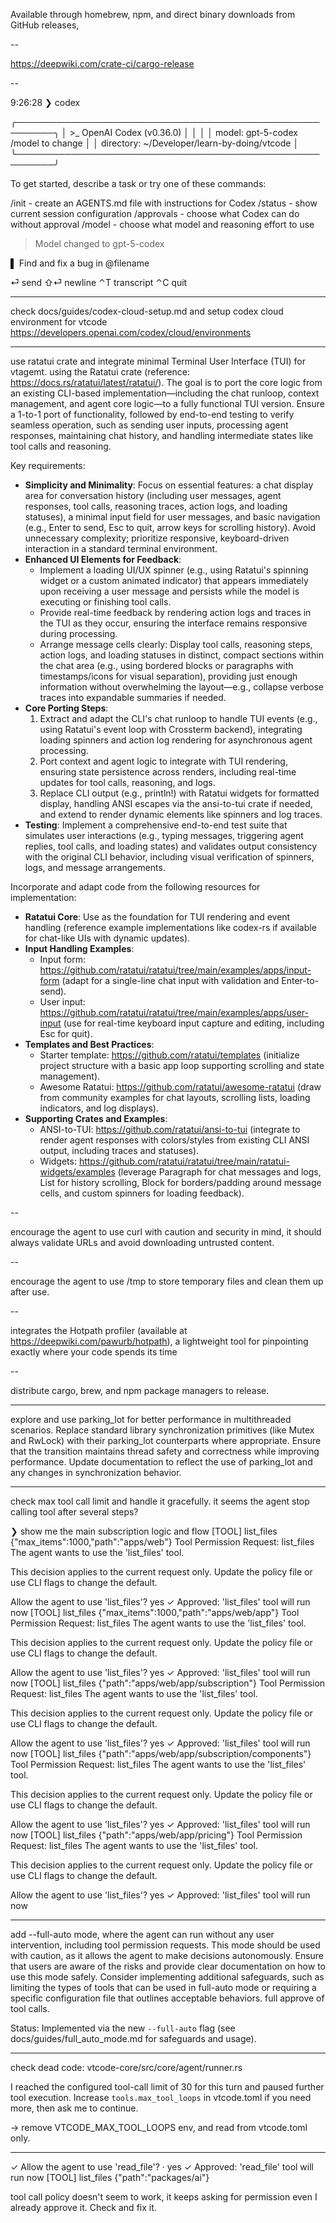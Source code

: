 Available through homebrew, npm, and direct binary downloads from GitHub releases,

--

https://deepwiki.com/crate-ci/cargo-release

--

9:26:28 ❯ codex

╭────────────────────────────────────────────────────────╮
│ >\_ OpenAI Codex (v0.36.0) │
│ │
│ model: gpt-5-codex /model to change │
│ directory: ~/Developer/learn-by-doing/vtcode │
╰────────────────────────────────────────────────────────╯

To get started, describe a task or try one of these commands:

/init - create an AGENTS.md file with instructions for Codex
/status - show current session configuration
/approvals - choose what Codex can do without approval
/model - choose what model and reasoning effort to use

> Model changed to gpt-5-codex

▌ Find and fix a bug in @filename

⏎ send ⇧⏎ newline ⌃T transcript ⌃C quit

---

check docs/guides/codex-cloud-setup.md
and setup codex cloud environment for vtcode
https://developers.openai.com/codex/cloud/environments

---

use ratatui crate and integrate minimal Terminal User Interface (TUI) for vtagemt. using the Ratatui crate (reference: https://docs.rs/ratatui/latest/ratatui/). The goal is to port the core logic from an existing CLI-based implementation—including the chat runloop, context management, and agent core logic—to a fully functional TUI version. Ensure a 1-to-1 port of functionality, followed by end-to-end testing to verify seamless operation, such as sending user inputs, processing agent responses, maintaining chat history, and handling intermediate states like tool calls and reasoning.

Key requirements:

-   **Simplicity and Minimality**: Focus on essential features: a chat display area for conversation history (including user messages, agent responses, tool calls, reasoning traces, action logs, and loading statuses), a minimal input field for user messages, and basic navigation (e.g., Enter to send, Esc to quit, arrow keys for scrolling history). Avoid unnecessary complexity; prioritize responsive, keyboard-driven interaction in a standard terminal environment.
-   **Enhanced UI Elements for Feedback**:
    -   Implement a loading UI/UX spinner (e.g., using Ratatui's spinning widget or a custom animated indicator) that appears immediately upon receiving a user message and persists while the model is executing or finishing tool calls.
    -   Provide real-time feedback by rendering action logs and traces in the TUI as they occur, ensuring the interface remains responsive during processing.
    -   Arrange message cells clearly: Display tool calls, reasoning steps, action logs, and loading statuses in distinct, compact sections within the chat area (e.g., using bordered blocks or paragraphs with timestamps/icons for visual separation), providing just enough information without overwhelming the layout—e.g., collapse verbose traces into expandable summaries if needed.
-   **Core Porting Steps**:
    1. Extract and adapt the CLI's chat runloop to handle TUI events (e.g., using Ratatui's event loop with Crossterm backend), integrating loading spinners and action log rendering for asynchronous agent processing.
    2. Port context and agent logic to integrate with TUI rendering, ensuring state persistence across renders, including real-time updates for tool calls, reasoning, and logs.
    3. Replace CLI output (e.g., println!) with Ratatui widgets for formatted display, handling ANSI escapes via the ansi-to-tui crate if needed, and extend to render dynamic elements like spinners and log traces.
-   **Testing**: Implement a comprehensive end-to-end test suite that simulates user interactions (e.g., typing messages, triggering agent replies, tool calls, and loading states) and validates output consistency with the original CLI behavior, including visual verification of spinners, logs, and message arrangements.

Incorporate and adapt code from the following resources for implementation:

-   **Ratatui Core**: Use as the foundation for TUI rendering and event handling (reference example implementations like codex-rs if available for chat-like UIs with dynamic updates).
-   **Input Handling Examples**:
    -   Input form: https://github.com/ratatui/ratatui/tree/main/examples/apps/input-form (adapt for a single-line chat input with validation and Enter-to-send).
    -   User input: https://github.com/ratatui/ratatui/tree/main/examples/apps/user-input (use for real-time keyboard input capture and editing, including Esc for quit).
-   **Templates and Best Practices**:
    -   Starter template: https://github.com/ratatui/templates (initialize project structure with a basic app loop supporting scrolling and state management).
    -   Awesome Ratatui: https://github.com/ratatui/awesome-ratatui (draw from community examples for chat layouts, scrolling lists, loading indicators, and log displays).
-   **Supporting Crates and Examples**:
    -   ANSI-to-TUI: https://github.com/ratatui/ansi-to-tui (integrate to render agent responses with colors/styles from existing CLI ANSI output, including traces and statuses).
    -   Widgets: https://github.com/ratatui/ratatui/tree/main/ratatui-widgets/examples (leverage Paragraph for chat messages and logs, List for history scrolling, Block for borders/padding around message cells, and custom spinners for loading feedback).

--

encourage the agent to use curl with caution and security in mind, it should always validate URLs and avoid downloading untrusted content.

--

encourage the agent to use /tmp to store temporary files and clean them up after use.

--

integrates the Hotpath profiler (available at https://deepwiki.com/pawurb/hotpath), a lightweight tool for pinpointing exactly where your code spends its time

--

distribute cargo, brew, and npm package managers to release.

---

explore and use parking_lot for better performance in multithreaded scenarios. Replace standard library synchronization primitives (like Mutex and RwLock) with their parking_lot counterparts where appropriate. Ensure that the transition maintains thread safety and correctness while improving performance. Update documentation to reflect the use of parking_lot and any changes in synchronization behavior.

---

check max tool call limit and handle it gracefully. it seems the agent stop calling tool after several steps?

❯ show me the main subscription logic and flow
[TOOL] list_files {"max_items":1000,"path":"apps/web"}
Tool Permission Request: list_files
The agent wants to use the 'list_files' tool.

This decision applies to the current request only.
Update the policy file or use CLI flags to change the default.

Allow the agent to use 'list_files'? yes
✓ Approved: 'list_files' tool will run now
[TOOL] list_files {"max_items":1000,"path":"apps/web/app"}
Tool Permission Request: list_files
The agent wants to use the 'list_files' tool.

This decision applies to the current request only.
Update the policy file or use CLI flags to change the default.

Allow the agent to use 'list_files'? yes
✓ Approved: 'list_files' tool will run now
[TOOL] list_files {"path":"apps/web/app/subscription"}
Tool Permission Request: list_files
The agent wants to use the 'list_files' tool.

This decision applies to the current request only.
Update the policy file or use CLI flags to change the default.

Allow the agent to use 'list_files'? yes
✓ Approved: 'list_files' tool will run now
[TOOL] list_files {"path":"apps/web/app/subscription/components"}
Tool Permission Request: list_files
The agent wants to use the 'list_files' tool.

This decision applies to the current request only.
Update the policy file or use CLI flags to change the default.

Allow the agent to use 'list_files'? yes
✓ Approved: 'list_files' tool will run now
[TOOL] list_files {"path":"apps/web/app/pricing"}
Tool Permission Request: list_files
The agent wants to use the 'list_files' tool.

This decision applies to the current request only.
Update the policy file or use CLI flags to change the default.

Allow the agent to use 'list_files'? yes
✓ Approved: 'list_files' tool will run now

---

add --full-auto mode, where the agent can run without any user intervention, including tool permission requests. This mode should be used with caution, as it allows the agent to make decisions autonomously. Ensure that users are aware of the risks and provide clear documentation on how to use this mode safely. Consider implementing additional safeguards, such as limiting the types of tools that can be used in full-auto mode or requiring a specific configuration file that outlines acceptable behaviors. full approve of tool calls.

Status: Implemented via the new `--full-auto` flag (see docs/guides/full_auto_mode.md for safeguards and usage).

---

check dead code: vtcode-core/src/core/agent/runner.rs

I reached the configured tool-call limit of 30 for this turn and paused further tool execution. Increase `tools.max_tool_loops` in vtcode.toml if you need more, then ask me to continue.

-> remove VTCODE_MAX_TOOL_LOOPS env, and read from vtcode.toml only.

---

✓ Allow the agent to use 'read_file'? · yes
✓ Approved: 'read_file' tool will run now
[TOOL] list_files {"path":"packages/ai"}

tool call policy doesn't seem to work, it keeps asking for permission even I already approve it. Check and fix it.
